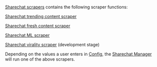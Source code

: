 [Sharechat scrapers](../sharechat_scrapers.py) contains the following scraper functions:

[Sharechat trending content scraper](sharechat_trending_content_scraper.md)

[Sharechat fresh content scraper](sharechat_fresh_content_scraper.md)   

[Sharechat ML scraper](sharechat_ml_scraper.md) 

[Sharechat virality scraper](sharechat_virality_scraper.md) (development stage)

Depending on the values a user enters in [Config](../config.py), the [Sharechat Manager](../manager.py) will run one of the above scrapers.